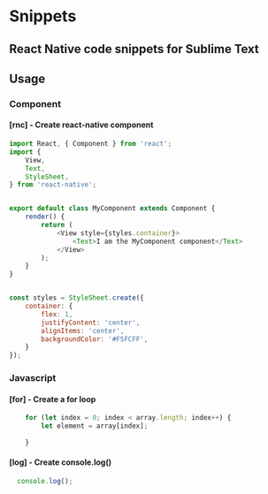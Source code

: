 # Snippets
## React Native code snippets for Sublime Text

## Usage
### Component
#### [rnc] - Create react-native component
```javascript
import React, { Component } from 'react';
import {
    View,
    Text,
    StyleSheet,
} from 'react-native';


export default class MyComponent extends Component {
    render() {
        return (
            <View style={styles.container}>
                <Text>I am the MyComponent component</Text>
            </View>
        );
    }
}


const styles = StyleSheet.create({
    container: {
        flex: 1,
        justifyContent: 'center',
        alignItems: 'center',
        backgroundColor: '#F5FCFF',
    }
});
```
### Javascript
#### [for] - Create a for loop
```javascript
    for (let index = 0; index < array.length; index++) {
        let element = array[index];
           
    }
```

#### [log] - Create console.log()
```javascript
  console.log();
```
